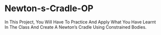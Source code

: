 # Newton-s-Cradle-OP
In This Project, You Will Have To Practice And Apply What You Have Learnt In The Class And Create A Newton’s Cradle Using Constrained Bodies.
